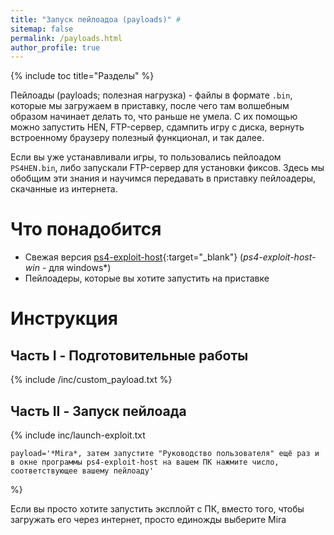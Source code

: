 ```yaml
---
title: "Запуск пейлоадоа (payloads)" #
sitemap: false
permalink: /payloads.html
author_profile: true
---
```


{% include toc title="Разделы" %}

Пейлоады (payloads; полезная нагрузка) - файлы в формате `.bin`, которые мы загружаем в приставку, после чего там волшебным образом начинает делать то, что раньше не умела. С их помощью можно запустить HEN, FTP-сервер, сдампить игру с диска, вернуть встроенному браузеру полезный функционал, и так далее. 

Если вы уже устанавливали игры, то пользовались пейлоадом `PS4HEN.bin`, либо запускали FTP-сервер для установки фиксов. Здесь мы обобщим эти знания и научимся передавать в приставку пейлоадеры, скачанные из интернета. 

# Что понадобится

* Свежая версия [ps4-exploit-host](https://github.com/Al-Azif/ps4-exploit-host/releases/latest){:target="_blank"} (*ps4-exploit-host-win* - для windows*)
* Пейлоадеры, которые вы хотите запустить на приставке 

# Инструкция

## Часть I - Подготовительные работы

{% include /inc/custom_payload.txt %}

## Часть II - Запуск пейлоада

{% include inc/launch-exploit.txt 

	payload='*Mira*, затем запустите "Руководство пользователя" ещё раз и в окне программы ps4-exploit-host на вашем ПК нажмите число, соответствующее вашему пейлоаду' 

%}

Если вы просто хотите запустить эксплойт с ПК, вместо того, чтобы загружать его через интернет, просто единожды выберите Mira